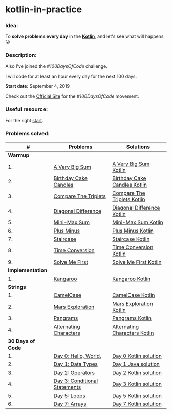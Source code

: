 # kotlin-in-practice

### Idea:
To **solve problems every day** in the **[Kotlin]**, and let's see what will happens :stuck_out_tongue_winking_eye:

### Description:
Also I've joined the *#100DaysOfCode* challenge.

I will code for at least an hour every day for the next 100 days.

**Start date:** September 4, 2019

Check out the [Official Site](https://www.100daysofcode.com) for the *#100DaysOfCode* movement.

### Useful resource:
For the right [start].

### Problems solved:

|   # | Problems                               | Solutions                                   |
|-----|----------------------------------------|---------------------------------------------|
|                                         **Warmup**                                         |
| 1.  | [A Very Big Sum]                       | [A Very Big Sum Kotlin]                     |
| 2.  | [Birthday Cake Candles]                | [Birthday Cake Candles Kotlin]              |
| 3.  | [Compare The Triplets]                 | [Compare The Triplets Kotlin]               |
| 4.  | [Diagonal Difference]                  | [Diagonal Difference Kotlin]                |
| 5.  | [Mini-Max Sum]                         | [Mini-Max Sum Kotlin]                       |
| 6.  | [Plus Minus]                           | [Plus Minus Kotlin]                         |
| 7.  | [Staircase]                            | [Staircase Kotlin]                          |
| 8.  | [Time Conversion]                      | [Time Conversion Kotlin]                    |
| 9.  | [Solve Me First]                       | [Solve Me First Kotlin]                     |
|                                     **Implementation**                                     |
| 1.  | [Kangaroo]                             | [Kangaroo Kotlin]                           |
|                                        **Strings**                                         |
| 1.  | [CamelCase]                            | [CamelCase Kotlin]                          |
| 2.  | [Mars Exploration]                     | [Mars Exploration Kotlin]                   |
| 3.  | [Pangrams]                             | [Pangrams Kotlin]                           |
| 4.  | [Alternating Characters]               | [Alternating Characters Kotlin]             |
|                                    **30 Days of Code**                                     |
| 1.  | [Day 0: Hello, World.]                 | [Day 0 Kotlin solution]                     |
| 2.  | [Day 1: Data Types]                    | [Day 1 Java solution]                       |
| 3.  | [Day 2: Operators]                     | [Day 2 Kotlin solution]                     |
| 4.  | [Day 3: Conditional Statements]        | [Day 3 Kotlin solution]                     |
| 5.  | [Day 5: Loops]                         | [Day 5 Kotlin solution]                     |
| 6.  | [Day 7: Arrays]                        | [Day 7 Kotlin solution]                     |

<!-- Links -->
[start]: https://www.freecodecamp.org/news/how-to-get-a-developer-job-in-less-than-a-year-c27bbfe71645/
[Kotlin]: https://kotlinlang.org/
[Kangaroo]:https://www.hackerrank.com/challenges/kangaroo
[Kangaroo Kotlin]:https://github.com/mnewlive/kotlin-in-practice/blob/master/app/src/main/java/com/example/vadimm/kotlininaction/hackerrank/implementation/Kangaroo.kt
[CamelCase]:https://www.hackerrank.com/challenges/camelcase/problem
[CamelCase Kotlin]:https://github.com/mnewlive/kotlin-in-practice/blob/master/app/src/main/java/com/example/vadimm/kotlininaction/hackerrank/strings/CamelCase.kt
[Mars Exploration]:https://www.hackerrank.com/challenges/mars-exploration/problem
[Mars Exploration Kotlin]:https://github.com/mnewlive/kotlin-in-practice/blob/master/app/src/main/java/com/example/vadimm/kotlininaction/hackerrank/strings/MarsExploration.kt
[Pangrams]:https://www.hackerrank.com/challenges/pangrams/problem
[Pangrams Kotlin]:https://github.com/mnewlive/kotlin-in-practice/blob/master/app/src/main/java/com/example/vadimm/kotlininaction/hackerrank/strings/Pangrams.kt
[Alternating Characters]:https://www.hackerrank.com/challenges/alternating-characters/problem
[Alternating Characters Kotlin]:https://github.com/mnewlive/kotlin-in-practice/blob/master/app/src/main/java/com/example/vadimm/kotlininaction/hackerrank/strings/AlternatingCharacters.kt
[Day 0: Hello, World.]:https://www.hackerrank.com/challenges/30-hello-world/problem
[Day 0 Kotlin solution]:https://github.com/mnewlive/kotlin-in-practice/blob/master/app/src/main/java/com/example/vadimm/kotlininaction/hackerrank/thirtyDaysOfCode/Day0HelloWorld.kt
[Day 1: Data Types]:https://www.hackerrank.com/challenges/30-data-types/problem
[Day 1 Java solution]:https://github.com/mnewlive/kotlin-in-practice/blob/master/app/src/main/java/com/example/vadimm/kotlininaction/hackerrank/thirtyDaysOfCode/Day1DataTypes
[Day 2: Operators]:https://www.hackerrank.com/challenges/30-data-types/problem
[Day 2 Kotlin solution]:https://github.com/mnewlive/kotlin-in-practice/blob/master/app/src/main/java/com/example/vadimm/kotlininaction/hackerrank/thirtyDaysOfCode/Day2Operators.kt
[Day 3: Conditional Statements]:https://www.hackerrank.com/challenges/30-data-types/problem
[Day 3 Kotlin solution]:https://github.com/mnewlive/kotlin-in-practice/blob/master/app/src/main/java/com/example/vadimm/kotlininaction/hackerrank/thirtyDaysOfCode/Day3IntroToConditionalStatements.kt
[Day 5: Loops]:https://www.hackerrank.com/challenges/30-data-types/problem
[Day 5 Kotlin solution]:https://github.com/mnewlive/kotlin-in-practice/blob/master/app/src/main/java/com/example/vadimm/kotlininaction/hackerrank/thirtyDaysOfCode/Day5Loops.kt
[Day 7: Arrays]:https://www.hackerrank.com/challenges/30-data-types/problem
[Day 7 Kotlin solution]:https://github.com/mnewlive/kotlin-in-practice/blob/master/app/src/main/java/com/example/vadimm/kotlininaction/hackerrank/thirtyDaysOfCode/Day7Arrays.kt
[Solve Me First]:https://www.hackerrank.com/challenges/solve-me-first/problem
[Solve Me First Kotlin]:https://github.com/mnewlive/kotlin-in-practice/blob/master/app/src/main/java/com/example/vadimm/kotlininaction/hackerrank/warmup/SolveMeFirst.kt
[A Very Big Sum]:https://www.hackerrank.com/challenges/a-very-big-sum/problem
[A Very Big Sum Kotlin]:https://github.com/mnewlive/kotlin-in-practice/blob/master/app/src/main/java/com/example/vadimm/kotlininaction/hackerrank/warmup/AveryBigSum.kt
[Birthday Cake Candles]:https://www.hackerrank.com/challenges/a-very-big-sum/problem
[Birthday Cake Candles Kotlin]:https://github.com/mnewlive/kotlin-in-practice/blob/master/app/src/main/java/com/example/vadimm/kotlininaction/hackerrank/warmup/BirthdayCakeCandles.kt
[Compare The Triplets]:https://www.hackerrank.com/challenges/compare-the-triplets/problem
[Compare The Triplets Kotlin]:https://github.com/mnewlive/kotlin-in-practice/blob/master/app/src/main/java/com/example/vadimm/kotlininaction/hackerrank/warmup/CompareTheTriplets.kt
[Diagonal Difference]:https://www.hackerrank.com/challenges/diagonal-difference/problem
[Diagonal Difference Kotlin]:https://github.com/mnewlive/kotlin-in-practice/blob/master/app/src/main/java/com/example/vadimm/kotlininaction/hackerrank/warmup/DiagonalDifference.kt
[Mini-Max Sum]:https://www.hackerrank.com/challenges/mini-max-sum/problem
[Mini-Max Sum Kotlin]:https://github.com/mnewlive/kotlin-in-practice/blob/master/app/src/main/java/com/example/vadimm/kotlininaction/hackerrank/warmup/MiniMaxSum.kt
[Plus Minus]:https://www.hackerrank.com/challenges/plus-minus/problem
[Plus Minus Kotlin]:https://github.com/mnewlive/kotlin-in-practice/blob/master/app/src/main/java/com/example/vadimm/kotlininaction/hackerrank/warmup/PlusMinus.kt
[Staircase]:https://www.hackerrank.com/challenges/staircase/problem
[Staircase Kotlin]:https://github.com/mnewlive/kotlin-in-practice/blob/master/app/src/main/java/com/example/vadimm/kotlininaction/hackerrank/warmup/Staircase.kt
[Time Conversion]:https://www.hackerrank.com/challenges/time-conversion/problem
[Time Conversion Kotlin]:https://github.com/mnewlive/kotlin-in-practice/blob/master/app/src/main/java/com/example/vadimm/kotlininaction/hackerrank/warmup/TimeConversion.kt
